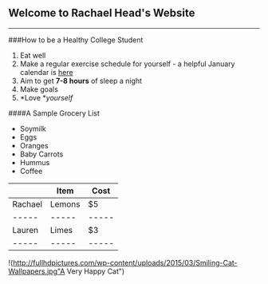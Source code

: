 ## Welcome to Rachael Head's Website

----

###How to be a Healthy College Student
1. Eat well
2. Make a regular exercise schedule for yourself - a helpful January calendar is [here](http://www.blogilates.com/wp-content/uploads/2016/12/Jan-2017-PDF-New.pdf)
3. Aim to get **7-8 hours** of sleep a night
4. Make goals
5. *Love **yourself*

####A Sample Grocery List 
- Soymilk
- Eggs
- Oranges
- Baby Carrots
- Hummus
- Coffee 

|    | Item | Cost | 
|-----|------|------|
Rachael | Lemons | $5 |
|-----|-----|-----|
Lauren | Limes | $3 |
|-----|-----|-----|

!(http://fullhdpictures.com/wp-content/uploads/2015/03/Smiling-Cat-Wallpapers.jpg"A Very Happy Cat")







